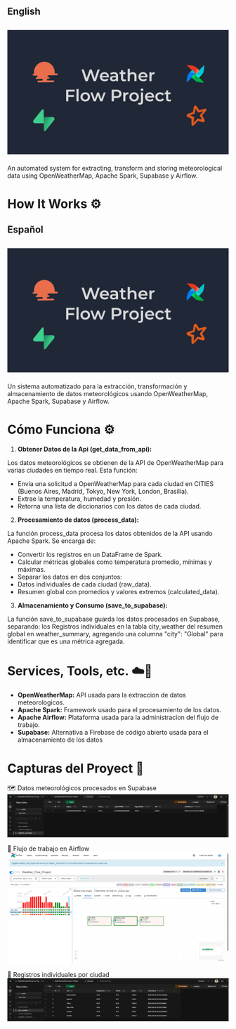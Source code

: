 ## **English**
![cover](images/project_cover.jpg)
---
An automated system for extracting, transform and storing meteorological data using OpenWeatherMap, Apache Spark, Supabase y Airflow.

# How It Works ⚙️


## **Español**
![cover](images/project_cover.jpg)
---
Un sistema automatizado para la extracción, transformación y almacenamiento de datos meteorológicos usando OpenWeatherMap, Apache Spark, Supabase y Airflow.

# Cómo Funciona ⚙️

1. **Obtener Datos de la Api (get_data_from_api):**

Los datos meteorológicos se obtienen de la API de OpenWeatherMap para varias ciudades en tiempo real. Esta función:
- Envía una solicitud a OpenWeatherMap para cada ciudad en CITIES (Buenos Aires, Madrid, Tokyo, New York, London, Brasilia).
- Extrae la temperatura, humedad y presión.
- Retorna una lista de diccionarios con los datos de cada ciudad.
  

2. **Procesamiento de datos (process_data):**

La función process_data procesa los datos obtenidos de la API usando Apache Spark. Se encarga de:
- Convertir los registros en un DataFrame de Spark.
- Calcular métricas globales como temperatura promedio, mínimas y máximas.
- Separar los datos en dos conjuntos:
- Datos individuales de cada ciudad (raw_data).
- Resumen global con promedios y valores extremos (calculated_data).

3. **Almacenamiento y Consumo (save_to_supabase):**

La función save_to_supabase guarda los datos procesados en Supabase, separando: los Registros individuales en la tabla city_weather del resumen global en weather_summary, agregando una columna "city": "Global" para identificar que es una métrica agregada.

# Services, Tools, etc. ☁️💾

- **OpenWeatherMap:** API usada para la extraccion de datos meteorologicos.
- **Apache Spark:** Framework usado para el procesamiento de los datos.
- **Apache Airflow:** Plataforma usada para la administracion del flujo de trabajo.
- **Supabase:** Alternativa a Firebase de código abierto usada para el almacenamiento de los datos

# Capturas del Proyect 📸 

🗺️ Datos meteorológicos procesados en Supabase
![cover](images/screenshots/weather_summary_table.png)

🔄 Flujo de trabajo en Airflow
![cover](images/screenshots/airflow_graph.png)

🌆 Registros individuales por ciudad
![cover](images/screenshots/city_weather_table.png)






